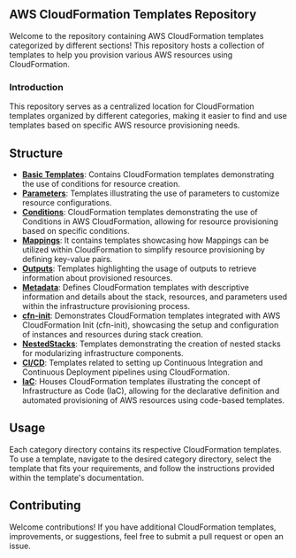 ## AWS CloudFormation Templates Repository
Welcome to the repository containing AWS CloudFormation templates categorized by different sections! This repository hosts a collection of templates to help you provision various AWS resources using CloudFormation.

### Introduction
This repository serves as a centralized location for CloudFormation templates organized by different categories, making it easier to find and use templates based on specific AWS resource provisioning needs.

## Structure
  - **[Basic Templates](https://github.com/MishraSubash/CloudFormationTemplates/tree/main/01-BasicTemplates)**: Contains CloudFormation templates demonstrating the use of conditions for resource creation.
  - **[Parameters](https://github.com/MishraSubash/CloudFormationTemplates/tree/main/02-Parameters)**: Templates illustrating the use of parameters to customize resource configurations.
  - **[Conditions](https://github.com/MishraSubash/CloudFormationTemplates/tree/main/03-Conditions)**: CloudFormation templates demonstrating the use of Conditions in AWS CloudFormation, allowing for resource provisioning based on specific conditions.
  - **[Mappings](https://github.com/MishraSubash/CloudFormationTemplates/tree/main/04-Mappings)**: It contains templates showcasing how Mappings can be utilized within CloudFormation to simplify resource provisioning by defining key-value pairs.
  - **[Outputs](https://github.com/MishraSubash/CloudFormationTemplates/tree/main/05-Outputs)**: Templates highlighting the usage of outputs to retrieve information about provisioned resources.
  - **[Metadata](https://github.com/MishraSubash/CloudFormationTemplates/tree/main/06-Metadata)**:  Defines CloudFormation templates with descriptive information and details about the stack, resources, and parameters used within the infrastructure provisioning process.
  - **[cfn-init](https://github.com/MishraSubash/CloudFormationTemplates/tree/main/07-cfn-init)**: Demonstrates CloudFormation templates integrated with AWS CloudFormation Init (cfn-init), showcasing the setup and configuration of instances and resources during stack creation.
  - **[NestedStacks](https://github.com/MishraSubash/CloudFormationTemplates/tree/main/08-NestedStacks)**: Templates demonstrating the creation of nested stacks for modularizing infrastructure components.
  - **[CI/CD](https://github.com/MishraSubash/CloudFormationTemplates/tree/main/09-CI-CD)**: Templates related to setting up Continuous Integration and Continuous Deployment pipelines using CloudFormation.
  - **[IaC](https://github.com/MishraSubash/CloudFormationTemplates/tree/main/10-IaC)**: Houses CloudFormation templates illustrating the concept of Infrastructure as Code (IaC), allowing for the declarative definition and automated provisioning of AWS resources using code-based templates.

## Usage
Each category directory contains its respective CloudFormation templates. To use a template, navigate to the desired category directory, select the template that fits your requirements, and follow the instructions provided within the template's documentation.

## Contributing
Welcome contributions! If you have additional CloudFormation templates, improvements, or suggestions, feel free to submit a pull request or open an issue.
